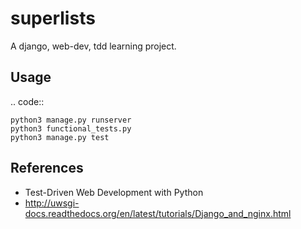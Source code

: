 superlists
==========

A django, web-dev, tdd learning project.

Usage
-----

.. code::
    
    python3 manage.py runserver
    python3 functional_tests.py
    python3 manage.py test

References
----------
* Test-Driven Web Development with Python
* http://uwsgi-docs.readthedocs.org/en/latest/tutorials/Django_and_nginx.html


